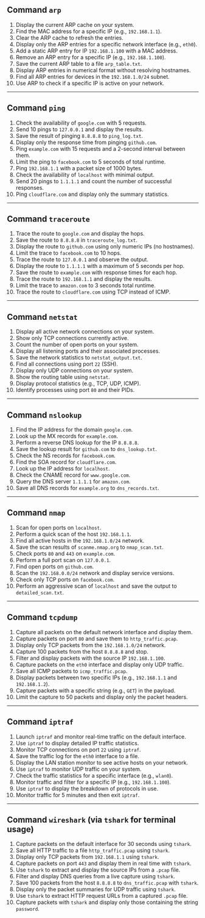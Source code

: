 

## Command `arp`
1. Display the current ARP cache on your system.
2. Find the MAC address for a specific IP (e.g., `192.168.1.1`).
3. Clear the ARP cache to refresh the entries.
4. Display only the ARP entries for a specific network interface (e.g., `eth0`).
5. Add a static ARP entry for IP `192.168.1.100` with a MAC address.
6. Remove an ARP entry for a specific IP (e.g., `192.168.1.100`).
7. Save the current ARP table to a file `arp_table.txt`.
8. Display ARP entries in numerical format without resolving hostnames.
9. Find all ARP entries for devices in the `192.168.1.0/24` subnet.
10. Use ARP to check if a specific IP is active on your network.

---

## Command `ping`
1. Check the availability of `google.com` with 5 requests.
2. Send 10 pings to `127.0.0.1` and display the results.
3. Save the result of pinging `8.8.8.8` to `ping_log.txt`.
4. Display only the response time from pinging `github.com`.
5. Ping `example.com` with 15 requests and a 2-second interval between them.
6. Limit the ping to `facebook.com` to 5 seconds of total runtime.
7. Ping `192.168.1.1` with a packet size of 1000 bytes.
8. Check the availability of `localhost` with minimal output.
9. Send 20 pings to `1.1.1.1` and count the number of successful responses.
10. Ping `cloudflare.com` and display only the summary statistics.

---

## Command `traceroute`
1. Trace the route to `google.com` and display the hops.
2. Save the route to `8.8.8.8` in `traceroute_log.txt`.
3. Display the route to `github.com` using only numeric IPs (no hostnames).
4. Limit the trace to `facebook.com` to 10 hops.
5. Trace the route to `127.0.0.1` and observe the output.
6. Display the route to `1.1.1.1` with a maximum of 5 seconds per hop.
7. Save the route to `example.com` with response times for each hop.
8. Trace the route to `192.168.1.1` and display the results.
9. Limit the trace to `amazon.com` to 3 seconds total runtime.
10. Trace the route to `cloudflare.com` using TCP instead of ICMP.

---

## Command `netstat`
1. Display all active network connections on your system.
2. Show only TCP connections currently active.
3. Count the number of open ports on your system.
4. Display all listening ports and their associated processes.
5. Save the network statistics to `netstat_output.txt`.
6. Find all connections using port `22` (SSH).
7. Display only UDP connections on your system.
8. Show the routing table using `netstat`.
9. Display protocol statistics (e.g., TCP, UDP, ICMP).
10. Identify processes using port `80` and their PIDs.

---

## Command `nslookup`
1. Find the IP address for the domain `google.com`.
2. Look up the MX records for `example.com`.
3. Perform a reverse DNS lookup for the IP `8.8.8.8`.
4. Save the lookup result for `github.com` to `dns_lookup.txt`.
5. Check the NS records for `facebook.com`.
6. Find the SOA record for `cloudflare.com`.
7. Look up the IP address for `localhost`.
8. Check the CNAME record for `www.google.com`.
9. Query the DNS server `1.1.1.1` for `amazon.com`.
10. Save all DNS records for `example.org` to `dns_records.txt`.

---

## Command `nmap`
1. Scan for open ports on `localhost`.
2. Perform a quick scan of the host `192.168.1.1`.
3. Find all active hosts in the `192.168.1.0/24` network.
4. Save the scan results of `scanme.nmap.org` to `nmap_scan.txt`.
5. Check ports `80` and `443` on `example.com`.
6. Perform a full port scan on `127.0.0.1`.
7. Find open ports on `github.com`.
8. Scan the `192.168.0.0/24` network and display service versions.
9. Check only TCP ports on `facebook.com`.
10. Perform an aggressive scan of `localhost` and save the output to `detailed_scan.txt`.

---

## Command `tcpdump`
1. Capture all packets on the default network interface and display them.
2. Capture packets on port `80` and save them to `http_traffic.pcap`.
3. Display only TCP packets from the `192.168.1.0/24` network.
4. Capture 100 packets from the host `8.8.8.8` and stop.
5. Filter and display packets with the source IP `192.168.1.100`.
6. Capture packets on the `eth0` interface and display only UDP traffic.
7. Save all ICMP packets to `icmp_traffic.pcap`.
8. Display packets between two specific IPs (e.g., `192.168.1.1` and `192.168.1.2`).
9. Capture packets with a specific string (e.g., `GET`) in the payload.
10. Limit the capture to 50 packets and display only the packet headers.

---

## Command `iptraf`
1. Launch `iptraf` and monitor real-time traffic on the default interface.
2. Use `iptraf` to display detailed IP traffic statistics.
3. Monitor TCP connections on port `22` using `iptraf`.
4. Save the traffic log for the `eth0` interface to a file.
5. Display the LAN station monitor to see active hosts on your network.
6. Use `iptraf` to monitor UDP traffic on your system.
7. Check the traffic statistics for a specific interface (e.g., `wlan0`).
8. Monitor traffic and filter for a specific IP (e.g., `192.168.1.100`).
9. Use `iptraf` to display the breakdown of protocols in use.
10. Monitor traffic for 5 minutes and then exit `iptraf`.

---

## Command `wireshark` (via `tshark` for terminal usage)
1. Capture packets on the default interface for 30 seconds using `tshark`.
2. Save all HTTP traffic to a file `http_traffic.pcap` using `tshark`.
3. Display only TCP packets from `192.168.1.1` using `tshark`.
4. Capture packets on port `443` and display them in real time with `tshark`.
5. Use `tshark` to extract and display the source IPs from a `.pcap` file.
6. Filter and display DNS queries from a live capture using `tshark`.
7. Save 100 packets from the host `8.8.8.8` to `dns_traffic.pcap` with `tshark`.
8. Display only the packet summaries for UDP traffic using `tshark`.
9. Use `tshark` to extract HTTP request URLs from a captured `.pcap` file.
10. Capture packets with `tshark` and display only those containing the string `password`.

